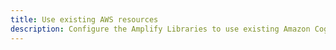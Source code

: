 ```yaml
---
title: Use existing AWS resources
description: Configure the Amplify Libraries to use existing Amazon Cognito resources by referencing them in your configuration.
---
```


<inline-fragment platform="android" src="~/lib/auth/fragments/existing-resources.md" />
<inline-fragment platform="ios" src="~/lib/auth/fragments/existing-resources.md" />
